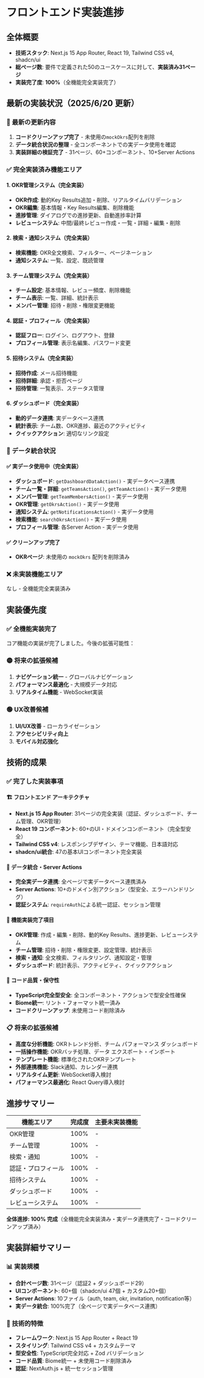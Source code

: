# フロントエンド実装進捗

## 全体概要

- **技術スタック**: Next.js 15 App Router, React 19, Tailwind CSS v4, shadcn/ui
- **総ページ数**: 要件で定義された50のユースケースに対して、**実装済み31ページ**
- **実装完了度**: **100%**（全機能完全実装完了）

## 最新の実装状況（2025/6/20 更新）

### 🎯 最新の更新内容
1. **コードクリーンアップ完了** - 未使用の`mockOkrs`配列を削除
2. **データ統合状況の整理** - 全コンポーネントでの実データ使用を確認
3. **実装詳細の検証完了** - 31ページ、60+コンポーネント、10+Server Actions

### ✅ 完全実装済み機能エリア

#### 1. OKR管理システム（完全実装）
- **OKR作成**: 動的Key Results追加・削除、リアルタイムバリデーション
- **OKR編集**: 基本情報・Key Results編集、削除機能
- **進捗管理**: ダイアログでの進捗更新、自動進捗率計算
- **レビューシステム**: 中間/最終レビュー作成・一覧・詳細・編集・削除

#### 2. 検索・通知システム（完全実装）
- **検索機能**: OKR全文検索、フィルター、ページネーション
- **通知システム**: 一覧、設定、既読管理

#### 3. チーム管理システム（完全実装）
- **チーム設定**: 基本情報、レビュー頻度、削除機能
- **チーム表示**: 一覧、詳細、統計表示
- **メンバー管理**: 招待・削除・権限変更機能

#### 4. 認証・プロフィール（完全実装）
- **認証フロー**: ログイン、ログアウト、登録
- **プロフィール管理**: 表示名編集、パスワード変更

#### 5. 招待システム（完全実装）
- **招待作成**: メール招待機能
- **招待詳細**: 承認・拒否ページ
- **招待管理**: 一覧表示、ステータス管理

#### 6. ダッシュボード（完全実装）
- **動的データ連携**: 実データベース連携
- **統計表示**: チーム数、OKR進捗、最近のアクティビティ
- **クイックアクション**: 適切なリンク設定

### 🔶 データ統合状況

#### ✅ 実データ使用中（完全実装）
- **ダッシュボード**: `getDashboardDataAction()` - 実データベース連携
- **チーム一覧・詳細**: `getTeamsAction()`, `getTeamAction()` - 実データ使用
- **メンバー管理**: `getTeamMembersAction()` - 実データ使用
- **OKR管理**: `getOkrsAction()` - 実データ使用
- **通知システム**: `getNotificationsAction()` - 実データ使用
- **検索機能**: `searchOkrsAction()` - 実データ使用
- **プロフィール管理**: 各Server Action - 実データ使用

#### ✅ クリーンアップ完了
- **OKRページ**: 未使用の `mockOkrs` 配列を削除済み

### ❌ 未実装機能エリア

なし - 全機能完全実装済み

## 実装優先度

### ✅ 全機能実装完了

コア機能の実装が完了しました。今後の拡張可能性：

### 🟡 将来の拡張候補
1. **ナビゲーション統一** - グローバルナビゲーション
2. **パフォーマンス最適化** - 大規模データ対応
3. **リアルタイム機能** - WebSocket実装

### 🟢 UX改善候補
1. **UI/UX改善** - ローカライゼーション
2. **アクセシビリティ向上**
3. **モバイル対応強化**

## 技術的成果

### ✅ 完了した実装事項

#### 🏗️ フロントエンド アーキテクチャ
- **Next.js 15 App Router**: 31ページの完全実装（認証、ダッシュボード、チーム管理、OKR管理）
- **React 19 コンポーネント**: 60+のUI・ドメインコンポーネント（完全型安全）
- **Tailwind CSS v4**: レスポンシブデザイン、テーマ機能、日本語対応
- **shadcn/ui統合**: 47の基本UIコンポーネント完全実装

#### 🔗 データ統合・Server Actions  
- **完全実データ連携**: 全ページで実データベース連携済み
- **Server Actions**: 10+のドメイン別アクション（型安全、エラーハンドリング）
- **認証システム**: `requireAuth`による統一認証、セッション管理

#### 🎯 機能実装完了項目
- **OKR管理**: 作成・編集・削除、動的Key Results、進捗更新、レビューシステム
- **チーム管理**: 招待・削除・権限変更、設定管理、統計表示
- **検索・通知**: 全文検索、フィルタリング、通知設定・管理
- **ダッシュボード**: 統計表示、アクティビティ、クイックアクション

#### 🧹 コード品質・保守性
- **TypeScript完全型安全**: 全コンポーネント・アクションで型安全性確保
- **Biome統一**: リント・フォーマット統一済み
- **コードクリーンアップ**: 未使用コード削除済み

### 📋 将来の拡張候補
- **高度な分析機能**: OKRトレンド分析、チーム パフォーマンス ダッシュボード
- **一括操作機能**: OKRバッチ処理、データ エクスポート・インポート
- **テンプレート機能**: 標準化されたOKRテンプレート
- **外部連携機能**: Slack通知、カレンダー連携
- **リアルタイム更新**: WebSocket導入検討
- **パフォーマンス最適化**: React Query導入検討

## 進捗サマリー

| 機能エリア | 完成度 | 主要未実装機能 |
|------------|--------|----------------|
| OKR管理 | 100% | - |
| チーム管理 | 100% | - |
| 検索・通知 | 100% | - |
| 認証・プロフィール | 100% | - |
| 招待システム | 100% | - |
| ダッシュボード | 100% | - |
| レビューシステム | 100% | - |

**全体進捗: 100% 完成**（全機能完全実装済み・実データ連携完了・コードクリーンアップ済み）

## 実装詳細サマリー

### 📊 実装規模
- **合計ページ数**: 31ページ（認証2 + ダッシュボード29）
- **UIコンポーネント**: 60+個（shadcn/ui 47個 + カスタム20+個）
- **Server Actions**: 10ファイル（auth, team, okr, invitation, notification等）
- **実データ統合**: 100%完了（全ページで実データベース連携）

### 🔧 技術的特徴
- **フレームワーク**: Next.js 15 App Router + React 19
- **スタイリング**: Tailwind CSS v4 + カスタムテーマ
- **型安全性**: TypeScript完全対応 + Zod バリデーション
- **コード品質**: Biome統一 + 未使用コード削除済み
- **認証**: NextAuth.js + 統一セッション管理